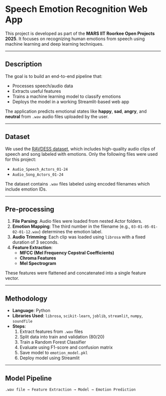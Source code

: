 #  Speech Emotion Recognition Web App

This project is developed as part of the **MARS IIT Roorkee Open Projects 2025**. It focuses on recognizing human emotions from speech using machine learning and deep learning techniques.

---

## Description

The goal is to build an end-to-end pipeline that:
- Processes speech/audio data
- Extracts useful features
- Trains a machine learning model to classify emotions
- Deploys the model in a working Streamlit-based web app

The application predicts emotional states like **happy**, **sad**, **angry**, and **neutral** from `.wav` audio files uploaded by the user.

---

##  Dataset

We used the [RAVDESS dataset](https://zenodo.org/record/1188976), which includes high-quality audio clips of speech and song labeled with emotions. Only the following files were used for this project:

- `Audio_Speech_Actors_01-24`
- `Audio_Song_Actors_01-24`

The dataset contains `.wav` files labeled using encoded filenames which include emotion IDs.

---

##  Pre-processing

1. **File Parsing**: Audio files were loaded from nested Actor folders.
2. **Emotion Mapping**: The third number in the filename (e.g., `03-01-05-01-02-01-12.wav`) determines the emotion label.
3. **Audio Trimming**: Each clip was loaded using `librosa` with a fixed duration of 3 seconds.
4. **Feature Extraction**:
   - **MFCC (Mel Frequency Cepstral Coefficients)**
   - **Chroma Features**
   - **Mel Spectrogram**

These features were flattened and concatenated into a single feature vector.

---

##  Methodology

- **Language**: Python
- **Libraries Used**: `librosa`, `scikit-learn`, `joblib`, `streamlit`, `numpy`, `soundfile`
- **Steps**:
  1. Extract features from `.wav` files
  2. Split data into train and validation (80/20)
  3. Train a Random Forest Classifier
  4. Evaluate using F1-score and confusion matrix
  5. Save model to `emotion_model.pkl`
  6. Deploy model using Streamlit

---

##  Model Pipeline

```text
.wav file → Feature Extraction → Model → Emotion Prediction






